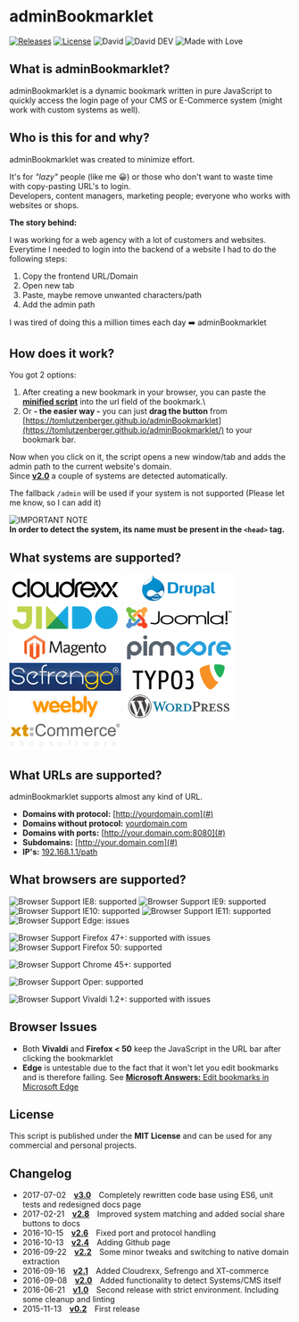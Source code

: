 # adminBookmarklet

[![Releases](https://img.shields.io/github/release/tomlutzenberger/adminBookmarklet.svg?maxAge=2592000&style=flat-square)](https://github.com/tomlutzenberger/adminBookmarklet/releases)
[![License](https://img.shields.io/github/license/tomlutzenberger/adminBookmarklet.svg?maxAge=2592000&style=flat-square)](https://github.com/tomlutzenberger/adminBookmarklet/blob/master/LICENSE)
![David](https://img.shields.io/david/tomlutzenberger/adminBookmarklet.svg?maxAge=2592000&style=flat-square)
![David DEV](https://img.shields.io/david/dev/tomlutzenberger/adminBookmarklet.svg?maxAge=2592000&style=flat-square)
![Made with Love](https://img.shields.io/badge/Made%20with-%E2%99%A5-red.svg?style=flat-square)

## What is adminBookmarklet?

adminBookmarklet is a dynamic bookmark written in pure JavaScript to quickly access the login page of your CMS or E-Commerce system (might work with custom systems as well).

## Who is this for and why?

adminBookmarklet was created to minimize effort.

It's for _"lazy"_ people (like me :grinning:) or those who don't want to waste time with copy-pasting URL's to login.\
Developers, content managers, marketing people; everyone who works with websites or shops.

**The story behind:**

I was working for a web agency with a lot of customers and websites.\
Everytime I needed to login into the backend of a website I had to do the following steps:

1. Copy the frontend URL/Domain
1. Open new tab
1. Paste, maybe remove unwanted characters/path
1. Add the admin path

I was tired of doing this a million times each day :arrow_right: adminBookmarklet

## How does it work?

You got 2 options:

1. After creating a new bookmark in your browser, you can paste the **[minified script](https://github.com/tomlutzenberger/adminBookmarklet/blob/master/adminBookmarklet.min.js)** into the url field of the bookmark.\
1. Or **- the easier way -** you can just **drag the button** from [https://tomlutzenberger.github.io/adminBookmarklet](https://tomlutzenberger.github.io/adminBookmarklet/) to your bookmark bar.

Now when you click on it, the script opens a new window/tab and adds the admin path to the current website's domain.\
Since **[v2.0](https://github.com/tomlutzenberger/adminBookmarklet/releases/tag/v2.0)** a couple of systems are detected automatically.

The fallback `/admin` will be used if your system is not supported (Please let me know, so I can add it)

![IMPORTANT NOTE](https://img.shields.io/badge/!!!-Important_Note-red.svg?style=flat-square)\
**In order to detect the system, its name must be present in the `<head>` tag.**

## What systems are supported?

![Cloudrexx](https://raw.githubusercontent.com/tomlutzenberger/adminBookmarklet/master/assets/cloudrexx.png "Cloudrexx")
![Drupal](https://raw.githubusercontent.com/tomlutzenberger/adminBookmarklet/master/assets/drupal.png "Drupal")
![Jimdo](https://raw.githubusercontent.com/tomlutzenberger/adminBookmarklet/master/assets/jimdo.png "Jimdo")
![Joomla!](https://raw.githubusercontent.com/tomlutzenberger/adminBookmarklet/master/assets/joomla.png "Joomla!")
![Magento](https://raw.githubusercontent.com/tomlutzenberger/adminBookmarklet/master/assets/magento.png "Magento")
![Pimcore](https://raw.githubusercontent.com/tomlutzenberger/adminBookmarklet/master/assets/pimcore.png "Pimcore")
![Sefrengo](https://raw.githubusercontent.com/tomlutzenberger/adminBookmarklet/master/assets/sefrengo.png "Sefrengo")
![Typo3](https://raw.githubusercontent.com/tomlutzenberger/adminBookmarklet/master/assets/typo3.png "Typo3")
![Weebly](https://raw.githubusercontent.com/tomlutzenberger/adminBookmarklet/master/assets/weebly.png "Weebly")
![Wordpress](https://raw.githubusercontent.com/tomlutzenberger/adminBookmarklet/master/assets/wordpress.png "Wordpress")
![XT-commerce](https://raw.githubusercontent.com/tomlutzenberger/adminBookmarklet/master/assets/xt-commerce.png "XT-commerce")

## What URLs are supported?

adminBookmarklet supports almost any kind of URL.

- **Domains with protocol:** [http://yourdomain.com](#)
- **Domains without protocol:** [yourdomain.com](#)
- **Domains with ports:** [http://your.domain.com:8080](#)
- **Subdomains:** [http://your.domain.com](#)
- **IP's:** [192.168.1.1/path](#)

## What browsers are supported?

![Browser Support IE8: supported](https://img.shields.io/badge/IE_8-supported-brightgreen.svg?style=flat-square)
![Browser Support IE9: supported](https://img.shields.io/badge/IE_9-supported-brightgreen.svg?style=flat-square)
![Browser Support IE10: supported](https://img.shields.io/badge/IE_10-supported-brightgreen.svg?style=flat-square)
![Browser Support IE11: supported](https://img.shields.io/badge/IE_11-supported-brightgreen.svg?style=flat-square)
![Browser Support Edge: issues](https://img.shields.io/badge/Edge-issues-orange.svg?style=flat-square)

![Browser Support Firefox 47+: supported with issues](https://img.shields.io/badge/Firefox_47+-supported_with_issues-blue.svg?style=flat-square)
![Browser Support Firefox 50: supported](https://img.shields.io/badge/Firefox_50+-supported-brightgreen.svg?style=flat-square)

![Browser Support Chrome 45+: supported](https://img.shields.io/badge/Chrome_45+-supported-brightgreen.svg?style=flat-square)

![Browser Support Oper: supported](https://img.shields.io/badge/Opera_40+-supported-brightgreen.svg?style=flat-square)

![Browser Support Vivaldi 1.2+: supported with issues](https://img.shields.io/badge/Vivaldi_1.2+-supported_with_issues-blue.svg?style=flat-square)

## Browser Issues

- Both **Vivaldi** and **Firefox < 50** keep the JavaScript in the URL bar after clicking the bookmarklet
- **Edge** is untestable due to the fact that it won't let you edit bookmarks and is therefore failing. See [**Microsoft Answers:** Edit bookmarks in Microsoft Edge](http://answers.microsoft.com/en-us/windows/forum/windows_10-networking/edit-bookmarks-in-microsoft-edge/d5e4d187-3247-4e11-9869-e56e4dcb2af7)

## License

This script is published under the **MIT License** and can be used for any commercial and personal projects.

## Changelog

- 2017-07-02 [**v3.0**](https://github.com/tomlutzenberger/adminBookmarklet/releases/tag/v3.0) Completely rewritten code base using ES6, unit tests and redesigned docs page
- 2017-02-21 [**v2.8**](https://github.com/tomlutzenberger/adminBookmarklet/releases/tag/v2.8) Improved system matching and added social share buttons to docs
- 2016-10-15 [**v2.6**](https://github.com/tomlutzenberger/adminBookmarklet/releases/tag/v2.6) Fixed port and protocol handling
- 2016-10-13 [**v2.4**](https://github.com/tomlutzenberger/adminBookmarklet/releases/tag/v2.4) Adding Github page
- 2016-09-22 [**v2.2**](https://github.com/tomlutzenberger/adminBookmarklet/releases/tag/v2.2) Some minor tweaks and switching to native domain extraction
- 2016-09-16 [**v2.1**](https://github.com/tomlutzenberger/adminBookmarklet/releases/tag/v2.1) Added Cloudrexx, Sefrengo and XT-commerce
- 2016-09-08 [**v2.0**](https://github.com/tomlutzenberger/adminBookmarklet/releases/tag/v2.0) Added functionality to detect Systems/CMS itself
- 2016-06-21 [**v1.0**](https://github.com/tomlutzenberger/adminBookmarklet/releases/tag/v1.0) Second release with strict environment. Including some cleanup and linting
- 2015-11-13 [**v0.2**](https://github.com/tomlutzenberger/adminBookmarklet/releases/tag/v0.2) First release

